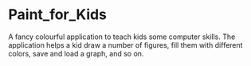 # Paint_for_Kids

A fancy colourful application to teach kids some computer skills. The application helps a kid draw a number of figures, fill them with different colors, save and load a graph, and so on.
